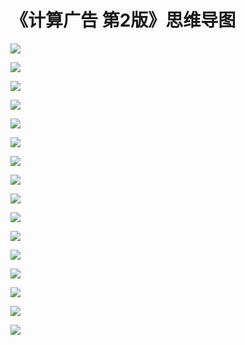 # 《计算广告 第2版》思维导图

![](../.gitbook/assets/image%20%2883%29.png)

![](../.gitbook/assets/image%20%28105%29.png)

![](../.gitbook/assets/image%20%28111%29.png)

![](../.gitbook/assets/image%20%28113%29.png)

![](../.gitbook/assets/image%20%28106%29.png)

![](../.gitbook/assets/image%20%2887%29.png)

![](../.gitbook/assets/image%20%2889%29.png)

![](../.gitbook/assets/image%20%2881%29.png)

![](../.gitbook/assets/image%20%2896%29.png)

![](../.gitbook/assets/image%20%2877%29.png)

![](../.gitbook/assets/image%20%28101%29.png)

![](../.gitbook/assets/image%20%28109%29.png)

![](../.gitbook/assets/image%20%28114%29.png)

![](../.gitbook/assets/image%20%28107%29.png)

![](../.gitbook/assets/image%20%2893%29.png)

![](../.gitbook/assets/image%20%28116%29.png)

